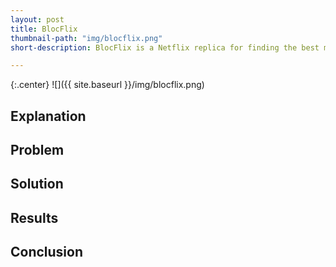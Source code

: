 ```yaml
---
layout: post
title: BlocFlix
thumbnail-path: "img/blocflix.png"
short-description: BlocFlix is a Netflix replica for finding the best movies and watching them online.

---
```


{:.center}
![]({{ site.baseurl }}/img/blocflix.png)

## Explanation




## Problem


## Solution


## Results


## Conclusion

